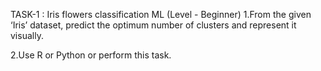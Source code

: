 TASK-1 : 
Iris flowers classification ML (Level - Beginner)
1.From the given ‘Iris’ dataset, predict the optimum number of clusters and represent it visually.

2.Use R or Python or perform this task.
